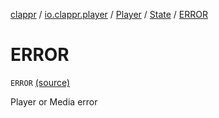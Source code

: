 [clappr](../../../index.md) / [io.clappr.player](../../index.md) / [Player](../index.md) / [State](index.md) / [ERROR](.)

# ERROR

`ERROR` [(source)](https://github.com/clappr/clappr-android/tree/dev/clappr/src/main/kotlin/io/clappr/player/Player.kt#L67)

Player or Media error


